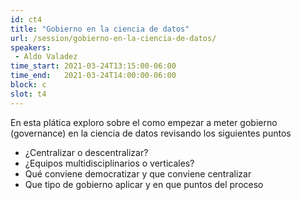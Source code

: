 ```yaml
---
id: ct4
title: "Gobierno en la ciencia de datos"
url: /session/gobierno-en-la-ciencia-de-datos/
speakers:
 - Aldo Valadez
time_start: 2021-03-24T13:15:00-06:00
time_end:   2021-03-24T14:00:00-06:00
block: c
slot: t4
---
```


En esta plática exploro sobre el como empezar a meter gobierno (governance) en la ciencia de datos revisando los siguientes puntos
<ul>
 	<li>¿Centralizar o descentralizar?</li>
 	<li>¿Equipos multidisciplinarios o verticales?</li>
 	<li>Qué conviene democratizar y que conviene centralizar</li>
 	<li>Que tipo de gobierno aplicar y en que puntos del proceso</li>
</ul>